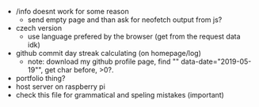 - /info doesnt work for some reason
  - send empty page and than ask for neofetch output from js?
- czech version
  - use language prefered by the browser (get from the request data idk)
- github commit day streak calculating (on homepage/log)
  - note: download my github profile page, find "\" data-date=\"2019-05-19\"", get char before, >0?.
- portfolio thing?
- host server on raspberry pi
- check this file for grammatical and speling mistakes (important)
